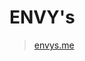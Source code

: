 # ENVY's

> [envys.me](https://www.envys.me/)

<!--
```bash
bundle exec jekyll serve --livereload
```

```md
img, general, tip, info, warning, danger
{: .prompt-general }
```

```md
내가 알고리즘 튜토리얼을 번역하고 있어.

1. **한국인이 보기에 어색한 문장이나, 잘못된 설명, 용어가 있으면 고쳐줘**. 
2. 그리고 마크 다운 문법은 다 없애고 **텍스트**로만 알려줘.
3. **변수명** 같은 경우에는 괜히 번역하지 말아줘.
4. **절대로 존댓말로 바꾸지 말고 "입니다. 했습니다." -> "있다. 했다." 이런식으로 해줘*

---

```
-->
